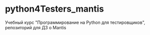 # python4Testers_mantis
Учебный курс
"Программирование на Python для тестировщиков",
репозиторий для ДЗ o Mantis
